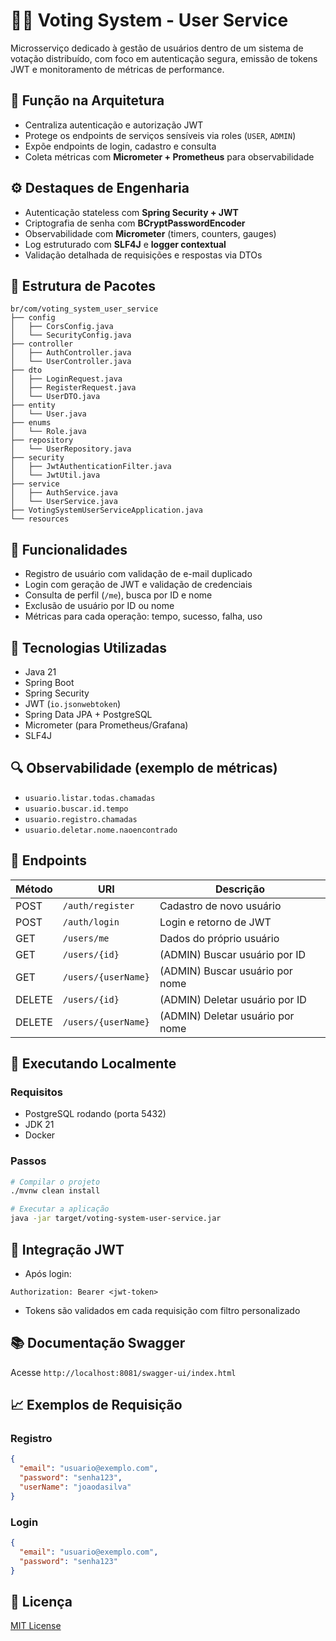 # 🧑‍💼 Voting System - User Service

Microsserviço dedicado à gestão de usuários dentro de um sistema de votação distribuído, com foco em autenticação segura, emissão de tokens JWT e monitoramento de métricas de performance.

## 📌 Função na Arquitetura

* Centraliza autenticação e autorização JWT
* Protege os endpoints de serviços sensíveis via roles (`USER`, `ADMIN`)
* Expõe endpoints de login, cadastro e consulta
* Coleta métricas com **Micrometer + Prometheus** para observabilidade

## ⚙️ Destaques de Engenharia

* Autenticação stateless com **Spring Security + JWT**
* Criptografia de senha com **BCryptPasswordEncoder**
* Observabilidade com **Micrometer** (timers, counters, gauges)
* Log estruturado com **SLF4J** e **logger contextual**
* Validação detalhada de requisições e respostas via DTOs

## 📁 Estrutura de Pacotes

```
br/com/voting_system_user_service
├── config
│   ├── CorsConfig.java
│   └── SecurityConfig.java
├── controller
│   ├── AuthController.java
│   └── UserController.java
├── dto
│   ├── LoginRequest.java
│   ├── RegisterRequest.java
│   └── UserDTO.java
├── entity
│   └── User.java
├── enums
│   └── Role.java
├── repository
│   └── UserRepository.java
├── security
│   ├── JwtAuthenticationFilter.java
│   └── JwtUtil.java
├── service
│   ├── AuthService.java
│   └── UserService.java
├── VotingSystemUserServiceApplication.java
└── resources
```

## 🔐 Funcionalidades

* Registro de usuário com validação de e-mail duplicado
* Login com geração de JWT e validação de credenciais
* Consulta de perfil (`/me`), busca por ID e nome
* Exclusão de usuário por ID ou nome
* Métricas para cada operação: tempo, sucesso, falha, uso

## 🔧 Tecnologias Utilizadas

* Java 21
* Spring Boot 
* Spring Security
* JWT (`io.jsonwebtoken`)
* Spring Data JPA + PostgreSQL
* Micrometer (para Prometheus/Grafana)
* SLF4J

## 🔍 Observabilidade (exemplo de métricas)

* `usuario.listar.todas.chamadas`
* `usuario.buscar.id.tempo`
* `usuario.registro.chamadas`
* `usuario.deletar.nome.naoencontrado`

## 🧪 Endpoints

| Método | URI                 | Descrição                        |
| ------ | ------------------- | -------------------------------- |
| POST   | `/auth/register`    | Cadastro de novo usuário         |
| POST   | `/auth/login`       | Login e retorno de JWT           |
| GET    | `/users/me`         | Dados do próprio usuário         |
| GET    | `/users/{id}`       | (ADMIN) Buscar usuário por ID    |
| GET    | `/users/{userName}` | (ADMIN) Buscar usuário por nome  |
| DELETE | `/users/{id}`       | (ADMIN) Deletar usuário por ID   |
| DELETE | `/users/{userName}` | (ADMIN) Deletar usuário por nome |

## 🚀 Executando Localmente

### Requisitos

* PostgreSQL rodando (porta 5432)
* JDK 21
* Docker

### Passos

```bash
# Compilar o projeto
./mvnw clean install

# Executar a aplicação
java -jar target/voting-system-user-service.jar
```

## 🔄 Integração JWT

* Após login:

```
Authorization: Bearer <jwt-token>
```

* Tokens são validados em cada requisição com filtro personalizado

## 📚 Documentação Swagger

Acesse `http://localhost:8081/swagger-ui/index.html`

## 📈 Exemplos de Requisição

### Registro

```json
{
  "email": "usuario@exemplo.com",
  "password": "senha123",
  "userName": "joaodasilva"
}
```

### Login

```json
{
  "email": "usuario@exemplo.com",
  "password": "senha123"
}
```

## 📄 Licença

[MIT License](../LICENSE)
